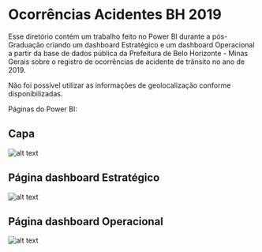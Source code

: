 # Ocorrências Acidentes BH 2019

Esse diretório contém um trabalho feito no Power BI durante a pós-Graduação criando um dashboard Estratégico e um dashboard Operacional a partir da base de dados pública da Prefeitura de Belo Horizonte - Minas Gerais sobre o registro de ocorrências de acidente de trânsito no ano de 2019.

Não foi possível utilizar as informações de geolocalização conforme disponibilizadas.

Páginas do Power BI:

## Capa
![alt text](https://github.com/phsm99/ciencia-de-dados/blob/main/Ocorr%C3%AAncias%20Acidentes%20BH%202019/Imagens/Capa.png)


## Página dashboard Estratégico
![alt text](https://github.com/phsm99/ciencia-de-dados/blob/main/Ocorr%C3%AAncias%20Acidentes%20BH%202019/Imagens/Estrategico.png)


## Página dashboard Operacional
![alt text](https://github.com/phsm99/ciencia-de-dados/blob/main/Ocorr%C3%AAncias%20Acidentes%20BH%202019/Imagens/Operacional.png)
